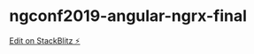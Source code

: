 # ngconf2019-angular-ngrx-final

[Edit on StackBlitz ⚡️](https://stackblitz.com/edit/ngconf2019-angular-ngrx-final)